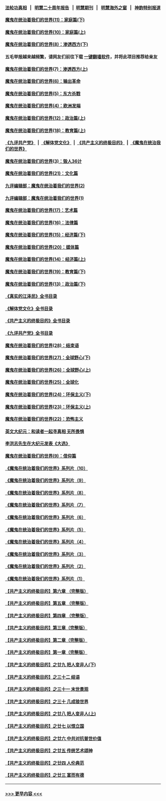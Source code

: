 #### [法轮功真相](https://github.com/gfw-breaker/truth/blob/master/README.md?t=0) &nbsp;&nbsp;|&nbsp;&nbsp; [明慧二十周年报告](https://github.com/gfw-breaker/mh-reports/blob/master/README.md?t=0) &nbsp;&nbsp;|&nbsp;&nbsp;[明慧期刊](https://github.com/gfw-breaker/mh-qikan) &nbsp;&nbsp;|&nbsp;&nbsp; [明慧海外之窗](https://github.com/gfw-breaker/mh-news/blob/master/README.md?t=0) &nbsp;&nbsp;|&nbsp;&nbsp; [神韵特别报道](https://github.com/gfw-breaker/mh-news/blob/master/shenyun.md?t=0)
#### [魔鬼在统治着我们的世界(11)：家庭篇(下)](../pages/nsc422/n10440961.md?t=11210950) 
#### [魔鬼在统治着我们的世界(10)：家庭篇(上)](../pages/nsc422/n10435448.md?t=11210950) 
#### [魔鬼在统治着我们的世界(8)：渗透西方(下)](../pages/nsc422/n10429603.md?t=11210950) 
#### 五毛举报越来越频繁，请网友们前往下载 [一键翻墙软件](https://github.com/gfw-breaker/ssr-accounts)，并将此项目推荐给亲友
#### [魔鬼在统治着我们的世界(7)：渗透西方(上)](../pages/nsc422/n10426013.md?t=11210950) 
#### [魔鬼在统治着我们的世界(6)：输出革命](../pages/nsc422/n10421536.md?t=11210950) 
#### [魔鬼在统治着我们的世界(5)：东方杀戮](../pages/nsc422/n10417707.md?t=11210950) 
#### [魔鬼在统治着我们的世界(4)：欧洲发端](../pages/nsc422/n10414890.md?t=11210950) 
#### [魔鬼在统治着我们的世界(12)：政治篇(上)](../pages/nsc422/n10444576.md?t=11210950) 
#### [魔鬼在统治着我们的世界(18)：教育篇(上)](../pages/nsc422/n10526970.md?t=11210950) 
#### [《九评共产党》](https://github.com/begood0513/9ping.md/blob/master/README.md) &nbsp;|&nbsp; [《解体党文化》](../../../../jtdwh.md/blob/master/README.md)  &nbsp;|&nbsp; [《共产主义的终极目的》](../../../../gczydzjmd.md/blob/master/README.md) &nbsp;|&nbsp; [《魔鬼在统治我们的世界》](../../../../mgztzwmdsj.md/blob/master/README.md) 
#### [魔鬼在统治着我们的世界(3)：毁人36计](../pages/nsc422/n10411583.md?t=11210950) 
#### [魔鬼在统治着我们的世界(21)：文化篇](../pages/nsc422/n10597706.md?t=11210950) 
#### [九评编辑部：魔鬼在统治着我们的世界(2)](../pages/nsc422/n10410036.md?t=11210950) 
#### [九评编辑部：魔鬼在统治着我们的世界(1)](../pages/nsc422/n10406825.md?t=11210950) 
#### [魔鬼在统治着我们的世界(17)：艺术篇](../pages/nsc422/n10499093.md?t=11210950) 
#### [魔鬼在统治着我们的世界(16)：法律篇](../pages/nsc422/n10485969.md?t=11210950) 
#### [魔鬼在统治着我们的世界(15)：经济篇(下)](../pages/nsc422/n10469975.md?t=11210950) 
#### [魔鬼在统治着我们的世界(20)：媒体篇](../pages/nsc422/n10586579.md?t=11210950) 
#### [魔鬼在统治着我们的世界(14)：经济篇(上)](../pages/nsc422/n10457370.md?t=11210950) 
#### [魔鬼在统治着我们的世界(19)：教育篇(下)](../pages/nsc422/n10564808.md?t=11210950) 
#### [魔鬼在统治着我们的世界(13)：政治篇(下)](../pages/nsc422/n10448270.md?t=11210950) 
#### [《真实的江泽民》全书目录](../pages/nsc422/n13721399.md?t=11210950) 
#### [《解体党文化》全书目录](../pages/nsc422/n13721157.md?t=11210950) 
#### [《共产主义的终极目的》全书目录](../pages/nsc422/n13721048.md?t=11210950) 
#### [《九评共产党》全书目录](../pages/nsc422/n13708085.md?t=11210950) 
#### [魔鬼在统治着我们的世界(28)：结束语](../pages/nsc422/n10936246.md?t=11210950) 
#### [魔鬼在统治着我们的世界(27)：全球野心(下)](../pages/nsc422/n10928319.md?t=11210950) 
#### [魔鬼在统治着我们的世界(26)：全球野心(上)](../pages/nsc422/n10900318.md?t=11210950) 
#### [魔鬼在统治着我们的世界(25)：全球化](../pages/nsc422/n10788205.md?t=11210950) 
#### [魔鬼在统治着我们的世界(24)：环保主义(下)](../pages/nsc422/n10695307.md?t=11210950) 
#### [魔鬼在统治着我们的世界(23)：环保主义(上)](../pages/nsc422/n10688613.md?t=11210950) 
#### [魔鬼在统治着我们的世界(22)：恐怖主义](../pages/nsc422/n10614727.md?t=11210950) 
#### [英文大纪元：和读者一起寻真相 无所畏惧](../pages/nsc422/n12542027.md?t=11210950) 
#### [李洪志先生在大纪元发表《大选》](../pages/nsc422/n12534746.md?t=11210950) 
#### [魔鬼在统治着我们的世界(9)：信仰篇](../pages/nsc422/n10432159.md?t=11210950) 
#### [《魔鬼在统治着我们的世界》系列片（10）](../pages/nsc422/n12292670.md?t=11210950) 
#### [《魔鬼在统治着我们的世界》系列片（9）](../pages/nsc422/n12290859.md?t=11210950) 
#### [《魔鬼在统治着我们的世界》系列片（8）](../pages/nsc422/n12287445.md?t=11210950) 
#### [《魔鬼在统治着我们的世界》系列片（7）](../pages/nsc422/n12283425.md?t=11210950) 
#### [《魔鬼在统治着我们的世界》系列片（6）](../pages/nsc422/n12282314.md?t=11210950) 
#### [《魔鬼在统治着我们的世界》系列片（5）](../pages/nsc422/n12281419.md?t=11210950) 
#### [《魔鬼在统治着我们的世界》系列片（4）](../pages/nsc422/n12274024.md?t=11210950) 
#### [《魔鬼在统治着我们的世界》系列片（3）](../pages/nsc422/n12271322.md?t=11210950) 
#### [《魔鬼在统治着我们的世界》系列片（2）](../pages/nsc422/n12269049.md?t=11210950) 
#### [《魔鬼在统治着我们的世界》系列片（1）](../pages/nsc422/n12267575.md?t=11210950) 
#### [【共产主义的终极目的】第六章 （完整版）](../pages/nsc422/n11428913.md?t=11210950) 
#### [【共产主义的终极目的】第五章 （完整版）](../pages/nsc422/n11428912.md?t=11210950) 
#### [【共产主义的终极目的】第四章 （完整版）](../pages/nsc422/n11428907.md?t=11210950) 
#### [【共产主义的终极目的】第三章（完整版）](../pages/nsc422/n11428848.md?t=11210950) 
#### [【共产主义的终极目的】第二章（完整版）](../pages/nsc422/n11428831.md?t=11210950) 
#### [【共产主义的终极目的】第一章（完整版）](../pages/nsc422/n11417651.md?t=11210950) 
#### [【共产主义的终极目的】之廿九 把人变非人(下)](../pages/nsc422/n11344140.md?t=11210950) 
#### [【共产主义的终极目的】之三十二 结语](../pages/nsc422/n11360535.md?t=11210950) 
#### [【共产主义的终极目的】之三十一 末世景观](../pages/nsc422/n11351129.md?t=11210950) 
#### [【共产主义的终极目的】之三十 几成狼世界](../pages/nsc422/n11348280.md?t=11210950) 
#### [【共产主义的终极目的】之廿八 把人变非人(上)](../pages/nsc422/n11340492.md?t=11210950) 
#### [【共产主义的终极目的】之廿七 以恨立国](../pages/nsc422/n11336944.md?t=11210950) 
#### [【共产主义的终极目的】之廿六 中共对抗普世价值](../pages/nsc422/n11324785.md?t=11210950) 
#### [【共产主义的终极目的】之廿五 传统艺术颂神](../pages/nsc422/n11296396.md?t=11210950) 
#### [【共产主义的终极目的】之廿四 人伦典范](../pages/nsc422/n11296397.md?t=11210950) 
#### [【共产主义的终极目的】之廿三 富而有德](../pages/nsc422/n11283598.md?t=11210950) 

----
#### [ >>> 更早内容 <<< ](../indexes/nsc422-earlier.md)
